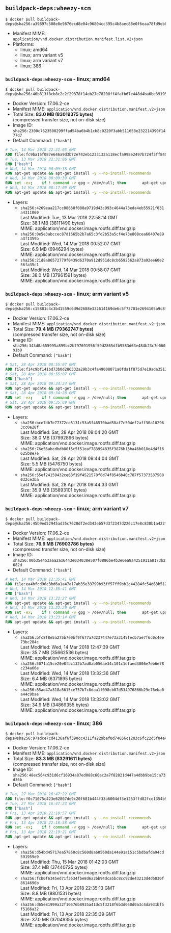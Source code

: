## `buildpack-deps:wheezy-scm`

```console
$ docker pull buildpack-deps@sha256:a39897c508e8e9876ecd8e04c96804cc395c4b8aec88e0f6eaa78fd9eb8a1a6e
```

-	Manifest MIME: `application/vnd.docker.distribution.manifest.list.v2+json`
-	Platforms:
	-	linux; amd64
	-	linux; arm variant v5
	-	linux; arm variant v7
	-	linux; 386

### `buildpack-deps:wheezy-scm` - linux; amd64

```console
$ docker pull buildpack-deps@sha256:46b813f8cb8c2c2f29378f14eb27e78208ff4fafb67e448d4ba6be3919537f0e
```

-	Docker Version: 17.06.2-ce
-	Manifest MIME: `application/vnd.docker.distribution.manifest.v2+json`
-	Total Size: **83.0 MB (83019375 bytes)**  
	(compressed transfer size, not on-disk size)
-	Image ID: `sha256:2300c7623500299ffad54ba6b4b1cb8c0220f3abb511658e232214390f1477d7`
-	Default Command: `["bash"]`

```dockerfile
# Tue, 13 Mar 2018 22:31:05 GMT
ADD file:fc9ba15f087e646a9d3b72e742eb1233132a118ecfa998e2497b724f3ff84061 in / 
# Tue, 13 Mar 2018 22:31:06 GMT
CMD ["bash"]
# Wed, 14 Mar 2018 00:09:38 GMT
RUN apt-get update && apt-get install -y --no-install-recommends 		ca-certificates 		curl 		wget 	&& rm -rf /var/lib/apt/lists/*
# Wed, 14 Mar 2018 00:09:39 GMT
RUN set -ex; 	if ! command -v gpg > /dev/null; then 		apt-get update; 		apt-get install -y --no-install-recommends 			gnupg 			dirmngr 		; 		rm -rf /var/lib/apt/lists/*; 	fi
# Wed, 14 Mar 2018 00:17:09 GMT
RUN apt-get update && apt-get install -y --no-install-recommends 		bzr 		git 		mercurial 		openssh-client 		subversion 				procps 	&& rm -rf /var/lib/apt/lists/*
```

-	Layers:
	-	`sha256:4269eaa217cc08668f088a9719d43c993c4644a73eda4eb55921f031a4311060`  
		Last Modified: Tue, 13 Mar 2018 22:58:14 GMT  
		Size: 38.1 MB (38111490 bytes)  
		MIME: application/vnd.docker.image.rootfs.diff.tar.gzip
	-	`sha256:0e5e3abccec87d1665b2b7a65c3fd2b53a5cf4e73e808cea60407e89a3f1359b`  
		Last Modified: Wed, 14 Mar 2018 00:52:07 GMT  
		Size: 6.9 MB (6946294 bytes)  
		MIME: application/vnd.docker.image.rootfs.diff.tar.gzip
	-	`sha256:21d8a86572779f0439d6370a912d951dc8cb6592562a873a92ee60e256fa35c1`  
		Last Modified: Wed, 14 Mar 2018 00:58:07 GMT  
		Size: 38.0 MB (37961591 bytes)  
		MIME: application/vnd.docker.image.rootfs.diff.tar.gzip

### `buildpack-deps:wheezy-scm` - linux; arm variant v5

```console
$ docker pull buildpack-deps@sha256:c15881c4c3b41559c6d9d2688e332614169de6c5f72701e2694105a9c8f014e8
```

-	Docker Version: 17.06.2-ce
-	Manifest MIME: `application/vnd.docker.distribution.manifest.v2+json`
-	Total Size: **79.4 MB (79362747 bytes)**  
	(compressed transfer size, not on-disk size)
-	Image ID: `sha256:343d8a655995a899bc2b797691956f59d2865dfb9583d63e484b23c7e06091b8`
-	Default Command: `["bash"]`

```dockerfile
# Sat, 28 Apr 2018 08:55:07 GMT
ADD file:f14c9bf141bd73b0d286332a29b3c4fa49008071a0fda1f875d7e19ada3513d1 in / 
# Sat, 28 Apr 2018 08:55:07 GMT
CMD ["bash"]
# Sat, 28 Apr 2018 09:34:24 GMT
RUN apt-get update && apt-get install -y --no-install-recommends 		ca-certificates 		curl 		wget 	&& rm -rf /var/lib/apt/lists/*
# Sat, 28 Apr 2018 09:34:28 GMT
RUN set -ex; 	if ! command -v gpg > /dev/null; then 		apt-get update; 		apt-get install -y --no-install-recommends 			gnupg 			dirmngr 		; 		rm -rf /var/lib/apt/lists/*; 	fi
# Sat, 28 Apr 2018 09:35:09 GMT
RUN apt-get update && apt-get install -y --no-install-recommends 		bzr 		git 		mercurial 		openssh-client 		subversion 				procps 	&& rm -rf /var/lib/apt/lists/*
```

-	Layers:
	-	`sha256:bce7db7e77372ce5131c53a5f46570bad58af7c504ef2aff30a102963cc0e28f`  
		Last Modified: Sat, 28 Apr 2018 09:04:20 GMT  
		Size: 38.0 MB (37992896 bytes)  
		MIME: application/vnd.docker.image.rootfs.diff.tar.gzip
	-	`sha256:76e56abcdbdb80f5c5f51eaf783994835f3876b15ba46b018e4d4f16625b8e7e`  
		Last Modified: Sat, 28 Apr 2018 09:44:04 GMT  
		Size: 5.5 MB (5476750 bytes)  
		MIME: application/vnd.docker.image.rootfs.diff.tar.gzip
	-	`sha256:55ef24159432ce63f19f4521578f8d74f8546b40c787f57373537588032ce3ba`  
		Last Modified: Sat, 28 Apr 2018 09:44:33 GMT  
		Size: 35.9 MB (35893101 bytes)  
		MIME: application/vnd.docker.image.rootfs.diff.tar.gzip

### `buildpack-deps:wheezy-scm` - linux; arm variant v7

```console
$ docker pull buildpack-deps@sha256:45b9ed52945ad35c7620df2ed343eb57d3f2347d226c17e8c838b1a422f2a033
```

-	Docker Version: 17.06.2-ce
-	Manifest MIME: `application/vnd.docker.distribution.manifest.v2+json`
-	Total Size: **76.9 MB (76903786 bytes)**  
	(compressed transfer size, not on-disk size)
-	Image ID: `sha256:00b35e453aaa2a16443e034038e507f0886be4b3e6ea8a4251911a8173b2682d`
-	Default Command: `["bash"]`

```dockerfile
# Wed, 14 Mar 2018 12:35:41 GMT
ADD file:ea4bfcd96c3bd6a1a47a17ab35e33799b93ff57ff9bb2c44284fc54d63b51234 in / 
# Wed, 14 Mar 2018 12:35:41 GMT
CMD ["bash"]
# Wed, 14 Mar 2018 13:22:27 GMT
RUN apt-get update && apt-get install -y --no-install-recommends 		ca-certificates 		curl 		wget 	&& rm -rf /var/lib/apt/lists/*
# Wed, 14 Mar 2018 13:22:29 GMT
RUN set -ex; 	if ! command -v gpg > /dev/null; then 		apt-get update; 		apt-get install -y --no-install-recommends 			gnupg 			dirmngr 		; 		rm -rf /var/lib/apt/lists/*; 	fi
# Wed, 14 Mar 2018 13:23:14 GMT
RUN apt-get update && apt-get install -y --no-install-recommends 		bzr 		git 		mercurial 		openssh-client 		subversion 				procps 	&& rm -rf /var/lib/apt/lists/*
```

-	Layers:
	-	`sha256:bfc8f8e5a275b7e0bf9f677a7d237447e73a3145fecb7ae7f6c0c4ee73bc284c`  
		Last Modified: Wed, 14 Mar 2018 12:47:39 GMT  
		Size: 35.7 MB (35662536 bytes)  
		MIME: application/vnd.docker.image.rootfs.diff.tar.gzip
	-	`sha256:5071a15ce20e8fbc132b7ad0ab056ae34c101c1dfaed3006e7eb6e78c234a66e`  
		Last Modified: Wed, 14 Mar 2018 13:32:36 GMT  
		Size: 6.4 MB (6371895 bytes)  
		MIME: application/vnd.docker.image.rootfs.diff.tar.gzip
	-	`sha256:85ad47a318a5615ce757b7c8daa1f098cb07d534976866b29e76eba0a44c9bae`  
		Last Modified: Wed, 14 Mar 2018 13:33:02 GMT  
		Size: 34.9 MB (34869355 bytes)  
		MIME: application/vnd.docker.image.rootfs.diff.tar.gzip

### `buildpack-deps:wheezy-scm` - linux; 386

```console
$ docker pull buildpack-deps@sha256:97adce7cd4136af6f390cc4311fa229baf0d74656c1203c6fc22d5f84e424a60
```

-	Docker Version: 17.06.2-ce
-	Manifest MIME: `application/vnd.docker.distribution.manifest.v2+json`
-	Total Size: **83.3 MB (83291611 bytes)**  
	(compressed transfer size, not on-disk size)
-	Image ID: `sha256:48ec564c931d6cf16934a87ed088c60ac2a7f82821d447a4dbb9be15ca73d36b`
-	Default Command: `["bash"]`

```dockerfile
# Tue, 27 Mar 2018 16:47:22 GMT
ADD file:f0c71075c423e62807de9c20f681b444f33a6004df3e1253ffd82fce1354b945 in / 
# Tue, 27 Mar 2018 16:47:23 GMT
CMD ["bash"]
# Fri, 13 Apr 2018 22:18:57 GMT
RUN apt-get update && apt-get install -y --no-install-recommends 		ca-certificates 		curl 		wget 	&& rm -rf /var/lib/apt/lists/*
# Fri, 13 Apr 2018 22:18:58 GMT
RUN set -ex; 	if ! command -v gpg > /dev/null; then 		apt-get update; 		apt-get install -y --no-install-recommends 			gnupg 			dirmngr 		; 		rm -rf /var/lib/apt/lists/*; 	fi
# Fri, 13 Apr 2018 22:19:21 GMT
RUN apt-get update && apt-get install -y --no-install-recommends 		bzr 		git 		mercurial 		openssh-client 		subversion 				procps 	&& rm -rf /var/lib/apt/lists/*
```

-	Layers:
	-	`sha256:d54bd45717ea57850c8c560d8a60560da144e91a151c5bdbafda94cd591959e9`  
		Last Modified: Thu, 15 Mar 2018 01:42:03 GMT  
		Size: 37.4 MB (37440725 bytes)  
		MIME: application/vnd.docker.image.rootfs.diff.tar.gzip
	-	`sha256:fcb0f6345ed71f3534fbe8d6a2bb94dca5bc8cc92de43213d4d6030f8614696b`  
		Last Modified: Fri, 13 Apr 2018 22:35:13 GMT  
		Size: 8.8 MB (8801531 bytes)  
		MIME: application/vnd.docker.image.rootfs.diff.tar.gzip
	-	`sha256:d65e81999a32f10576b8935a41dc5f3218f6b3d050d0a3c4da931bf5f5166a32`  
		Last Modified: Fri, 13 Apr 2018 22:35:39 GMT  
		Size: 37.0 MB (37049355 bytes)  
		MIME: application/vnd.docker.image.rootfs.diff.tar.gzip
